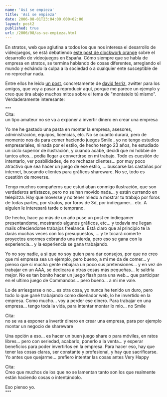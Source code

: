 ```yaml
---
name: 'Así se empieza'
title: 'Así se empieza'
date: 2006-08-01T23:04:00.000+02:00
layout: post2
published: true
url: /2006/08/as-se-empieza.html
---
```


En stratos, web que aglutina a todos los que nos interesa el desarrollo de videojuegos, se está debatiendo [este post de clockwork orange](http://www.cworange.net/index.php?entry=entry060731-182152) sobre el desarrollo de videojuegos en España. Cómo siempre que se habla de empresa en stratos, se termina hablando de cosas diferentes, arreglando el mundo y echándo la culpa a la sociedad o a cualquier ente susceptible de no reprochar nada.  
  
Entre ellos he leído [un post](http://www.stratos-ad.com/forums3/viewtopic.php?p=82061#82061), concretamente de [david ferriz](http://frriz.com/david/), zwitter para los amigos, que voy a pasar a reproducir aquí, porque me parece un ejemplo y creo que tira abajo muchos mitos sobre el tema de "montatelo tú mismo". Verdaderamente interesante:  
  
"""  
Cita:  
un tipo amateur no se va a exponer a invertir dinero en crear una empresa  
  
  
Yo me he gastado una pasta en montar la empresa, asesores, administración, equipos, licencias, etc. No se cuanto durará, pero de momento nos da para comer haciendo juegos Smile , yo no tengo estudios empresariales, ni nada por el estilo, de hecho tengo 23 años, he estudiado un ciclo superior de ilustración, y cuando acabé, decidí que mi hobbie de tantos años... podía llegar a convertirse en mi trabajo. Todo es cuestión de intentarlo, ver posbilidades, de no rechazar clientes... por muy poco atractivo que sea hacer un juego de ese estilo, ... buscarse las castañas por internet, buscando clientes para gráficos shareware. No se, todo es cuestión de moverse.  
  
Tengo muchos compañeros que estudiaban conmigo ilustración, que son verdaderos artistazos, pero no se han movido nada... y están currando en telepizza. Hay que moverse y no tener miedo a mostrar tu trabajo por foros de todas partes, por stratos, por foros de 3d, por indiegamer... etc. A alguien le interesará tarde o temprano.  
  
De hecho, hace ya más de un año puse un post en indiegamer presentandome, mostrando algunos gráficos, etc... y todavía me llegan mails ofreciendome trabajos freelance. Está claro que al principio te la darás muchas veces con los presupuestos, ... y te tocará comerte proyectos enormes cobrando una mierda, pero eso se gana con la experiencia... y la experiencia se gana trabajando.  
  
Yo no soy nadie, a si que no soy quien para dar consejos, por que no creo que mi empresa sea un ejemplo, pero bueno, a mi me da de comer... y pienso que si mucha gente rebajara un poco sus pretensiones... y en vez de trabajar en un AAA, se dedicara a otras cosas más pequeñas... le saldría mejor. No es tan bonito hacer un juego flash para una web... que participar en el ultimo juego de Commandos... pero bueno... a mi me vale.  
  
Lo de arriesgarse o no... es otra cosa, yo nunca he tenido un duro, pero todo lo que gané trabajando como diseñador web, lo he invertido en la empresa. Como mucho... voy a perder ese dinero. Para trabajar en una empresa... tengo toda la vida, para intentar montar lo mio... no Smile  
  
Cita:  
no se va a exponer a invertir dinero en crear una empresa, para por ejemplo montar un negocio de shareware  
  
  
Una opción a eso... es hacer un buen juego share o para móviles, en ratos libres... pero con seriedad, acabarlo, ponerlo a la venta... y esperar beneficios para poder invertirlos en la empresa. Para hacer eso, hay que tener las cosas claras, ser constante y profesional, y hay que sacrificarse. Yo antes que quejarme... prefiero intentar las cosas antes Very Happy  
  
Cita:  
Creo que muchos de los que no se lamentan tanto son los que realmente están haciendo cosas o intentándolo.  
  
  
Eso pienso yo.  
"""
